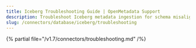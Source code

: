 ```yaml
---
title: Iceberg Troubleshooting Guide | OpenMetadata Support
description: Troubleshoot Iceberg metadata ingestion for schema misalignment, partition issues, or lineage tracking inconsistencies.
slug: /connectors/database/iceberg/troubleshooting
---
```


{% partial file="/v1.7/connectors/troubleshooting.md" /%}
